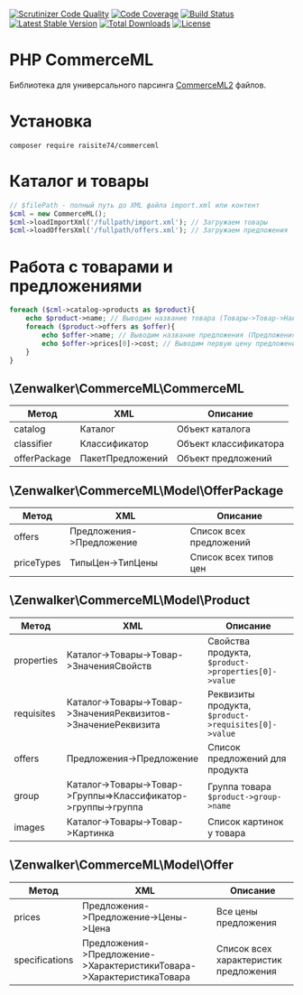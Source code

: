 [![Scrutinizer Code Quality](https://scrutinizer-ci.com/g/carono/php-commerceml/badges/quality-score.png?b=master)](https://scrutinizer-ci.com/g/carono/php-commerceml/?branch=master)
[![Code Coverage](https://scrutinizer-ci.com/g/carono/php-commerceml/badges/coverage.png?b=master)](https://scrutinizer-ci.com/g/carono/php-commerceml/?branch=master)
[![Build Status](https://scrutinizer-ci.com/g/carono/php-commerceml/badges/build.png?b=master)](https://scrutinizer-ci.com/g/carono/php-commerceml/build-status/master)
[![Latest Stable Version](https://poser.pugx.org/carono/commerceml/v/stable)](https://packagist.org/packages/carono/commerceml)
[![Total Downloads](https://poser.pugx.org/carono/commerceml/downloads)](https://packagist.org/packages/carono/commerceml)
[![License](https://poser.pugx.org/carono/commerceml/license)](https://packagist.org/packages/carono/commerceml)

# PHP CommerceML

Библиотека для универсального парсинга [CommerceML2](http://v8.1c.ru/edi/edi_stnd/90/92.htm) файлов.

# Установка
`composer require raisite74/commerceml`

# Каталог и товары

```php
// $filePath - полный путь до XML файла import.xml или контент
$cml = new CommerceML();
$cml->loadImportXml('/fullpath/import.xml'); // Загружаем товары
$cml->loadOffersXml('/fullpath/offers.xml'); // Загружаем предложения
```

# Работа с товарами и предложениями

```php
foreach ($cml->catalog->products as $product){
    echo $product->name; // Выводим название товара (Товары->Товар->Наименование)
    foreach ($product->offers as $offer){
        echo $offer->name; // Выводим название предложения (Предложения->Предложение->Наименование)
        echo $offer->prices[0]->cost; // Выводим первую цену предложения (Предложения->Предложение->Цены->Цена->ЦенаЗаЕдиницу)
    }
}
```

## \Zenwalker\CommerceML\CommerceML  

|Метод|XML|Описание|
|-----|----|--------|
|catalog|Каталог|Объект каталога
|classifier|Классификатор|Объект классификатора
|offerPackage|ПакетПредложений|Объект предложений

## \Zenwalker\CommerceML\Model\OfferPackage

|Метод|XML|Описание|
|-----|----|--------|
|offers|Предложения->Предложение|Список всех предложений
|priceTypes|ТипыЦен->ТипЦены|Список всех типов цен

## \Zenwalker\CommerceML\Model\Product

|Метод|XML|Описание|
|-----|----|--------|
|properties|Каталог->Товары->Товар->ЗначенияСвойств|Свойства продукта, `$product->properties[0]->value`|
|requisites|Каталог->Товары->Товар->ЗначенияРеквизитов->ЗначениеРеквизита|Реквизиты продукта, `$product->requisites[0]->value`|
|offers|Предложения->Предложение|Список предложений для продукта
|group|Каталог->Товары->Товар->Группы=>Классификатор->группы->группа|Группа товара `$product->group->name` 
|images|Каталог->Товары->Товар->Картинка|Список картинок у товара

## \Zenwalker\CommerceML\Model\Offer

|Метод|XML|Описание|
|-----|----|--------|
|prices|Предложения->Предложение->Цены->Цена|Все цены предложения
|specifications|Предложения->Предложение->ХарактеристикиТовара->ХарактеристикаТовара|Список всех характеристик предложения